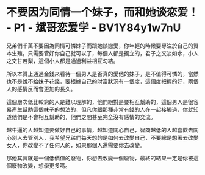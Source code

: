 # 不要因为同情一个妹子，而和她谈恋爱！ - P1 - 斌哥恋爱学 - BV1Y84y1w7nU

兄弟們千萬不要因為同情可憐妹子而跟她談戀愛，你年輕的時候要專注於自己的資本生殖，只需要管好你自己就可以了，每個人都是獨立的，君子之交淡如水，小人之交甘若梨，這個小人都是通過利益相互勾結。

所以本質上通過金錢來看待一個男人是否真的愛他的妹子，是不值得可憐的，當然也不是說不給妹子花錢，要根據自己的財富狀況有一個度，這個度把握的好，兩個人的感情反而會更加的長久。

這個層次低比較窮的人是難以理解的，他們絕對是要相互幫助的，這個男人是很容易產生幫助這個妹子的想法的，但凡你跟那種非常有錢的人在一起接觸過，你就知道他們是不會相互幫助的，他們之間甚至完全沒有感情的交流。

越牛逼的人越知道要做好自己的事情，越知道關心自己，智商越低的人越喜歡去關心別人去管別人，我希望兄弟們每天想的是如何去改變自己，不要總是想著去改變女人，你改變不了任何人的，如果那個人還需要你去改變。

那他其實就是一個低價值的廢物，你想去改變一個廢物，最終的結果一定是你被這個廢物改變，想學更多嗎。